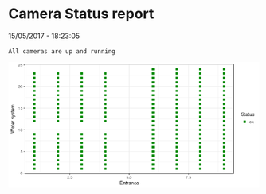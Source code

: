 Camera Status report
================
15/05/2017 - 18:23:05

    All cameras are up and running

![](camreport_files/figure-markdown_github/unnamed-chunk-2-1.png)
